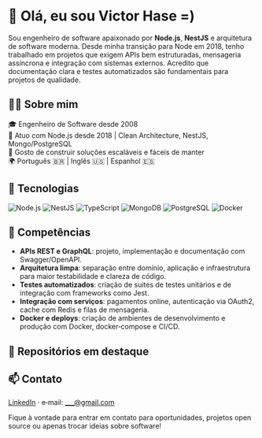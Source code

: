 # 👋 Olá, eu sou Victor Hase =)

Sou engenheiro de software apaixonado por **Node.js**, **NestJS** e arquitetura de software moderna. Desde minha transição para Node em 2018, tenho trabalhado em projetos que exigem APIs bem estruturadas, mensageria assíncrona e integração com sistemas externos. Acredito que documentação clara e testes automatizados são fundamentais para projetos de qualidade.

## 🧑‍💻 Sobre mim

🎓 Engenheiro de Software desde 2008  
🧠 Atuo com Node.js desde 2018 | Clean Architecture, NestJS, Mongo/PostgreSQL  
💬 Gosto de construir soluções escaláveis e fáceis de manter  
🌍 Português 🇧🇷 | Inglês 🇺🇸 | Espanhol 🇪🇸  

## 🚀 Tecnologias

![Node.js](https://img.shields.io/badge/-Node.js-333?style=flat&logo=node.js)
![NestJS](https://img.shields.io/badge/-NestJS-E0234E?style=flat&logo=nestjs)
![TypeScript](https://img.shields.io/badge/-TypeScript-3178C6?style=flat&logo=typescript&logoColor=white)
![MongoDB](https://img.shields.io/badge/-MongoDB-333?style=flat&logo=mongodb)
![PostgreSQL](https://img.shields.io/badge/-PostgreSQL-336791?style=flat&logo=postgresql)
![Docker](https://img.shields.io/badge/-Docker-2496ED?style=flat&logo=docker)

## 🧠 Competências

- **APIs REST e GraphQL**: projeto, implementação e documentação com Swagger/OpenAPI.
- **Arquitetura limpa**: separação entre domínio, aplicação e infraestrutura para maior testabilidade e clareza de código.
- **Testes automatizados**: criação de suites de testes unitários e de integração com frameworks como Jest.
- **Integração com serviços**: pagamentos online, autenticação via OAuth2, cache com Redis e filas de mensageria.
- **Docker e deploys**: criação de ambientes de desenvolvimento e produção com Docker, docker‑compose e CI/CD.

## 📌 Repositórios em destaque


## 📫 Contato

[LinkedIn](https://linkedin.com/in/___) · e‑mail: ___@gmail.com

Fique à vontade para entrar em contato para oportunidades, projetos open source ou apenas trocar ideias sobre software!
